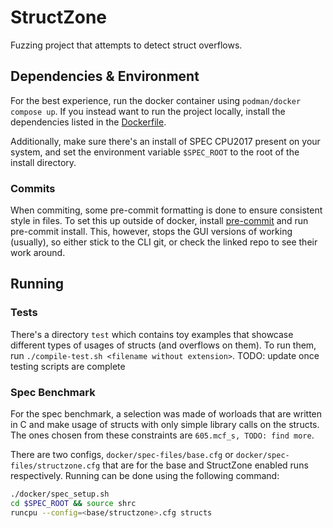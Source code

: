 # StructZone

Fuzzing project that attempts to detect struct overflows.

## Dependencies & Environment

For the best experience, run the docker container using `podman/docker compose up`. If you instead
 want to run the project locally, install the dependencies listed in the [Dockerfile](./docker/Dockerfile).

Additionally, make sure there's an install of SPEC CPU2017 present on your system, and set the
 environment variable `$SPEC_ROOT` to the root of the install directory.

### Commits

When commiting, some pre-commit formatting is done to ensure consistent style in files. To set this
 up outside of docker, install [pre-commit](https://pre-commit.com/) and run pre-commit install.
 This, however, stops the GUI versions of working (usually), so either stick to the CLI git, or
 check the linked repo to see their work around.

## Running

### Tests

There's a directory `test` which contains toy examples that showcase different types of usages of
 structs (and overflows on them). To run them, run `./compile-test.sh <filename without extension>`.
 TODO: update once testing scripts are complete

### Spec Benchmark

For the spec benchmark, a selection was made of worloads that are written in C and make usage of
 structs with only simple library calls on the structs. The ones chosen from these constraints are
 `605.mcf_s, TODO: find more`.

There are two configs, `docker/spec-files/base.cfg` or `docker/spec-files/structzone.cfg` that are
 for the base and StructZone enabled runs respectively. Running can be done using the following
 command:

```sh
./docker/spec_setup.sh
cd $SPEC_ROOT && source shrc
runcpu --config=<base/structzone>.cfg structs
```

